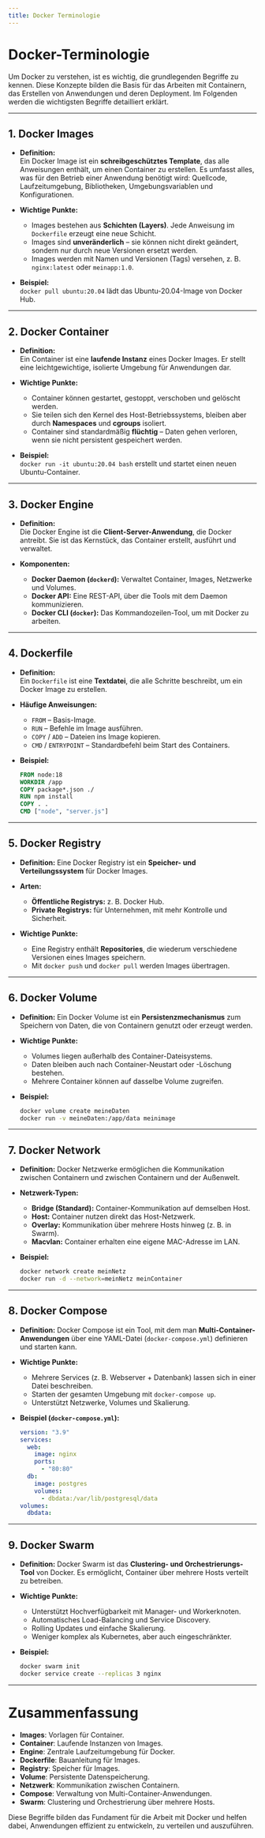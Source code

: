 ```yaml
---
title: Docker Terminologie
---
```

# Docker-Terminologie

Um Docker zu verstehen, ist es wichtig, die grundlegenden Begriffe zu kennen. Diese Konzepte bilden die Basis für das Arbeiten mit Containern, das Erstellen von Anwendungen und deren Deployment. Im Folgenden werden die wichtigsten Begriffe detailliert erklärt.

---

## 1. Docker Images

- **Definition:**  
  Ein Docker Image ist ein **schreibgeschütztes Template**, das alle Anweisungen enthält, um einen Container zu erstellen. Es umfasst alles, was für den Betrieb einer Anwendung benötigt wird: Quellcode, Laufzeitumgebung, Bibliotheken, Umgebungsvariablen und Konfigurationen.

- **Wichtige Punkte:**
  - Images bestehen aus **Schichten (Layers)**. Jede Anweisung im `Dockerfile` erzeugt eine neue Schicht.
  - Images sind **unveränderlich** – sie können nicht direkt geändert, sondern nur durch neue Versionen ersetzt werden.
  - Images werden mit Namen und Versionen (Tags) versehen, z. B. `nginx:latest` oder `meinapp:1.0`.

- **Beispiel:**  
  `docker pull ubuntu:20.04` lädt das Ubuntu-20.04-Image von Docker Hub.

---

## 2. Docker Container

- **Definition:**  
  Ein Container ist eine **laufende Instanz** eines Docker Images. Er stellt eine leichtgewichtige, isolierte Umgebung für Anwendungen dar.

- **Wichtige Punkte:**
  - Container können gestartet, gestoppt, verschoben und gelöscht werden.
  - Sie teilen sich den Kernel des Host-Betriebssystems, bleiben aber durch **Namespaces** und **cgroups** isoliert.
  - Container sind standardmäßig **flüchtig** – Daten gehen verloren, wenn sie nicht persistent gespeichert werden.

- **Beispiel:**  
  `docker run -it ubuntu:20.04 bash` erstellt und startet einen neuen Ubuntu-Container.

---

## 3. Docker Engine

- **Definition:**  
  Die Docker Engine ist die **Client-Server-Anwendung**, die Docker antreibt. Sie ist das Kernstück, das Container erstellt, ausführt und verwaltet.

- **Komponenten:**
  - **Docker Daemon (`dockerd`):** Verwaltet Container, Images, Netzwerke und Volumes.
  - **Docker API:** Eine REST-API, über die Tools mit dem Daemon kommunizieren.
  - **Docker CLI (`docker`):** Das Kommandozeilen-Tool, um mit Docker zu arbeiten.

---

## 4. Dockerfile

- **Definition:**  
  Ein `Dockerfile` ist eine **Textdatei**, die alle Schritte beschreibt, um ein Docker Image zu erstellen.

- **Häufige Anweisungen:**
  - `FROM` – Basis-Image.
  - `RUN` – Befehle im Image ausführen.
  - `COPY` / `ADD` – Dateien ins Image kopieren.
  - `CMD` / `ENTRYPOINT` – Standardbefehl beim Start des Containers.

- **Beispiel:**

  ```dockerfile
  FROM node:18
  WORKDIR /app
  COPY package*.json ./
  RUN npm install
  COPY . .
  CMD ["node", "server.js"]
  ```

---

## 5. Docker Registry

* **Definition:**
  Eine Docker Registry ist ein **Speicher- und Verteilungssystem** für Docker Images.

* **Arten:**

  * **Öffentliche Registrys:** z. B. Docker Hub.
  * **Private Registrys:** für Unternehmen, mit mehr Kontrolle und Sicherheit.

* **Wichtige Punkte:**

  * Eine Registry enthält **Repositories**, die wiederum verschiedene Versionen eines Images speichern.
  * Mit `docker push` und `docker pull` werden Images übertragen.

---

## 6. Docker Volume

* **Definition:**
  Ein Docker Volume ist ein **Persistenzmechanismus** zum Speichern von Daten, die von Containern genutzt oder erzeugt werden.

* **Wichtige Punkte:**

  * Volumes liegen außerhalb des Container-Dateisystems.
  * Daten bleiben auch nach Container-Neustart oder -Löschung bestehen.
  * Mehrere Container können auf dasselbe Volume zugreifen.

* **Beispiel:**

  ```bash
  docker volume create meineDaten
  docker run -v meineDaten:/app/data meinimage
  ```

---

## 7. Docker Network

* **Definition:**
  Docker Netzwerke ermöglichen die Kommunikation zwischen Containern und zwischen Containern und der Außenwelt.

* **Netzwerk-Typen:**

  * **Bridge (Standard):** Container-Kommunikation auf demselben Host.
  * **Host:** Container nutzen direkt das Host-Netzwerk.
  * **Overlay:** Kommunikation über mehrere Hosts hinweg (z. B. in Swarm).
  * **Macvlan:** Container erhalten eine eigene MAC-Adresse im LAN.

* **Beispiel:**

  ```bash
  docker network create meinNetz
  docker run -d --network=meinNetz meinContainer
  ```

---

## 8. Docker Compose

* **Definition:**
  Docker Compose ist ein Tool, mit dem man **Multi-Container-Anwendungen** über eine YAML-Datei (`docker-compose.yml`) definieren und starten kann.

* **Wichtige Punkte:**

  * Mehrere Services (z. B. Webserver + Datenbank) lassen sich in einer Datei beschreiben.
  * Starten der gesamten Umgebung mit `docker-compose up`.
  * Unterstützt Netzwerke, Volumes und Skalierung.

* **Beispiel (`docker-compose.yml`):**

  ```yaml
  version: "3.9"
  services:
    web:
      image: nginx
      ports:
        - "80:80"
    db:
      image: postgres
      volumes:
        - dbdata:/var/lib/postgresql/data
  volumes:
    dbdata:
  ```

---

## 9. Docker Swarm

* **Definition:**
  Docker Swarm ist das **Clustering- und Orchestrierungs-Tool** von Docker. Es ermöglicht, Container über mehrere Hosts verteilt zu betreiben.

* **Wichtige Punkte:**

  * Unterstützt Hochverfügbarkeit mit Manager- und Workerknoten.
  * Automatisches Load-Balancing und Service Discovery.
  * Rolling Updates und einfache Skalierung.
  * Weniger komplex als Kubernetes, aber auch eingeschränkter.

* **Beispiel:**

  ```bash
  docker swarm init
  docker service create --replicas 3 nginx
  ```

---

# Zusammenfassung

* **Images**: Vorlagen für Container.
* **Container**: Laufende Instanzen von Images.
* **Engine**: Zentrale Laufzeitumgebung für Docker.
* **Dockerfile**: Bauanleitung für Images.
* **Registry**: Speicher für Images.
* **Volume**: Persistente Datenspeicherung.
* **Netzwerk**: Kommunikation zwischen Containern.
* **Compose**: Verwaltung von Multi-Container-Anwendungen.
* **Swarm**: Clustering und Orchestrierung über mehrere Hosts.

Diese Begriffe bilden das Fundament für die Arbeit mit Docker und helfen dabei, Anwendungen effizient zu entwickeln, zu verteilen und auszuführen.
